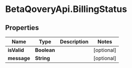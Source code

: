 # BetaQoveryApi.BillingStatus

## Properties

Name | Type | Description | Notes
------------ | ------------- | ------------- | -------------
**isValid** | **Boolean** |  | [optional] 
**message** | **String** |  | [optional] 


